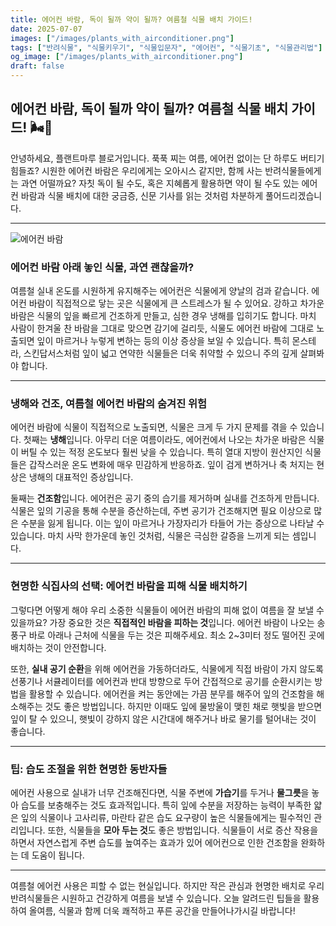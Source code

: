 ```yaml
---
title: 에어컨 바람, 독이 될까 약이 될까? 여름철 식물 배치 가이드!
date: 2025-07-07
images: ["/images/plants_with_airconditioner.png"]
tags: ["반려식물", "식물키우기", "식물입문자", "에어컨", "식물기초", "식물관리법"]
og_image: ["/images/plants_with_airconditioner.png"]
draft: false
---
```


## 에어컨 바람, 독이 될까 약이 될까? 여름철 식물 배치 가이드! 🌬️🌿

안녕하세요, 플랜트마루 블로거입니다. 푹푹 찌는 여름, 에어컨 없이는 단 하루도 버티기 힘들죠? 시원한 에어컨 바람은 우리에게는 오아시스 같지만, 함께 사는 반려식물들에게는 과연 어떨까요? 자칫 독이 될 수도, 혹은 지혜롭게 활용하면 약이 될 수도 있는 에어컨 바람과 식물 배치에 대한 궁금증, 신문 기사를 읽는 것처럼 차분하게 풀어드리겠습니다.

---
![에어컨 바람](/images/plants_with_airconditioner.png)


### 에어컨 바람 아래 놓인 식물, 과연 괜찮을까?

여름철 실내 온도를 시원하게 유지해주는 에어컨은 식물에게 양날의 검과 같습니다. 에어컨 바람이 직접적으로 닿는 곳은 식물에게 큰 스트레스가 될 수 있어요. 강하고 차가운 바람은 식물의 잎을 빠르게 건조하게 만들고, 심한 경우 냉해를 입히기도 합니다. 마치 사람이 한겨울 찬 바람을 그대로 맞으면 감기에 걸리듯, 식물도 에어컨 바람에 그대로 노출되면 잎이 마르거나 누렇게 변하는 등의 이상 증상을 보일 수 있습니다. 특히 몬스테라, 스킨답서스처럼 잎이 넓고 연약한 식물들은 더욱 취약할 수 있으니 주의 깊게 살펴봐야 합니다.

---

### 냉해와 건조, 여름철 에어컨 바람의 숨겨진 위험

에어컨 바람에 식물이 직접적으로 노출되면, 식물은 크게 두 가지 문제를 겪을 수 있습니다. 첫째는 **냉해**입니다. 아무리 더운 여름이라도, 에어컨에서 나오는 차가운 바람은 식물이 버틸 수 있는 적정 온도보다 훨씬 낮을 수 있습니다. 특히 열대 지방이 원산지인 식물들은 갑작스러운 온도 변화에 매우 민감하게 반응하죠. 잎이 검게 변하거나 축 처지는 현상은 냉해의 대표적인 증상입니다.

둘째는 **건조함**입니다. 에어컨은 공기 중의 습기를 제거하며 실내를 건조하게 만듭니다. 식물은 잎의 기공을 통해 수분을 증산하는데, 주변 공기가 건조해지면 필요 이상으로 많은 수분을 잃게 됩니다. 이는 잎이 마르거나 가장자리가 타들어 가는 증상으로 나타날 수 있습니다. 마치 사막 한가운데 놓인 것처럼, 식물은 극심한 갈증을 느끼게 되는 셈입니다.

---

### 현명한 식집사의 선택: 에어컨 바람을 피해 식물 배치하기

그렇다면 어떻게 해야 우리 소중한 식물들이 에어컨 바람의 피해 없이 여름을 잘 보낼 수 있을까요? 가장 중요한 것은 **직접적인 바람을 피하는 것**입니다. 에어컨 바람이 나오는 송풍구 바로 아래나 근처에 식물을 두는 것은 피해주세요. 최소 2~3미터 정도 떨어진 곳에 배치하는 것이 안전합니다.

또한, **실내 공기 순환**을 위해 에어컨을 가동하더라도, 식물에게 직접 바람이 가지 않도록 선풍기나 서큘레이터를 에어컨과 반대 방향으로 두어 간접적으로 공기를 순환시키는 방법을 활용할 수 있습니다. 에어컨을 켜는 동안에는 가끔 분무를 해주어 잎의 건조함을 해소해주는 것도 좋은 방법입니다. 하지만 이때도 잎에 물방울이 맺힌 채로 햇빛을 받으면 잎이 탈 수 있으니, 햇빛이 강하지 않은 시간대에 해주거나 바로 물기를 털어내는 것이 좋습니다.

---

### 팁: 습도 조절을 위한 현명한 동반자들

에어컨 사용으로 실내가 너무 건조해진다면, 식물 주변에 **가습기**를 두거나 **물그릇**을 놓아 습도를 보충해주는 것도 효과적입니다. 특히 잎에 수분을 저장하는 능력이 부족한 얇은 잎의 식물이나 고사리류, 마란타 같은 습도 요구량이 높은 식물들에게는 필수적인 관리입니다. 또한, 식물들을 **모아 두는 것**도 좋은 방법입니다. 식물들이 서로 증산 작용을 하면서 자연스럽게 주변 습도를 높여주는 효과가 있어 에어컨으로 인한 건조함을 완화하는 데 도움이 됩니다.

---

여름철 에어컨 사용은 피할 수 없는 현실입니다. 하지만 작은 관심과 현명한 배치로 우리 반려식물들은 시원하고 건강하게 여름을 보낼 수 있습니다. 오늘 알려드린 팁들을 활용하여 올여름, 식물과 함께 더욱 쾌적하고 푸른 공간을 만들어나가시길 바랍니다!